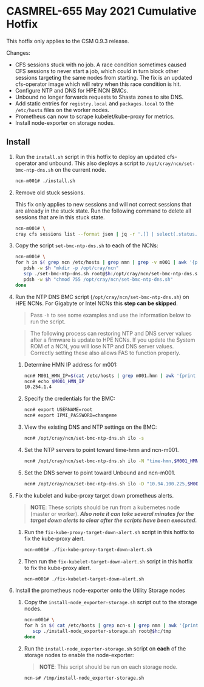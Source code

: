 # CASMREL-655 May 2021 Cumulative Hotfix
This hotfix only applies to the CSM 0.9.3 release.

Changes:
* CFS sessions stuck with no job. A race condition sometimes caused CFS sessions to never start a job, which could in turn block other sessions targeting the same nodes from starting. The fix is an updated cfs-operator image which will retry when this race
condition is hit.
* Configure NTP and DNS for HPE NCN BMCs. 
* Unbound no longer forwards requests to Shasta zones to site DNS.
* Add static entries for `registry.local` and `packages.local` to the `/etc/hosts` files on the worker nodes.
* Prometheus can now to scrape kubelet/kube-proxy for metrics.
* Install node-exporter on storage nodes.

## Install

1. Run the `install.sh` script in this hotfix to deploy an updated cfs-operator and unbound. This also deploys a script to `/opt/cray/ncn/set-bmc-ntp-dns.sh` on the current node.
   ```bash
   ncn-m001# ./install.sh
   ```

2. Remove old stuck sessions.

   This fix only applies to new sessions and will not correct sessions that are
   already in the stuck state.  Run the following command to delete all sessions
   that are in this stuck state.

   ```bash
   ncn-m001# \
   cray cfs sessions list --format json | jq -r '.[] | select(.status.session.startTime==null) | .name' | while read name ; do cray cfs sessions delete $name; done
   ```

3. Copy the script `set-bmc-ntp-dns.sh` to each of the NCNs:
   ```bash
   ncn-m001# \
   for h in $( grep ncn /etc/hosts | grep nmn | grep -v m001 | awk '{print $2}' ); do
      pdsh -w $h "mkdir -p /opt/cray/ncn"
      scp ./set-bmc-ntp-dns.sh root@$h:/opt/cray/ncn/set-bmc-ntp-dns.sh
      pdsh -w $h "chmod 755 /opt/cray/ncn/set-bmc-ntp-dns.sh"
   done
   ```

4. Run the NTP DNS BMC script (`/opt/cray/ncn/set-bmc-ntp-dns.sh`) on HPE NCNs. For Gigabyte or Intel NCNs this **step can be skipped**.

   > Pass `-h` to see some examples and use the information below to run the script.

   > The following process can restoring NTP and DNS server values after a firmware is update to HPE NCNs. If you update the System ROM of a NCN, you will lose NTP and DNS server values. Correctly setting these also allows FAS to function properly.

   1. Determine HMN IP address for m001:
      ```bash
      ncn# M001_HMN_IP=$(cat /etc/hosts | grep m001.hmn | awk '{print $1}')
      ncn# echo $M001_HMN_IP
      10.254.1.4
      ```
   2. Specify the credentials for the BMC:
      ```bash
      ncn# export USERNAME=root 
      ncn# export IPMI_PASSWORD=changeme
      ````
   3. View the existing DNS and NTP settings on the BMC:
      ```bash
      ncn# /opt/cray/ncn/set-bmc-ntp-dns.sh ilo -s
      ```
   4. Set the NTP servers to point toward time-hmn and ncn-m001. 
      ```bash
      ncn# /opt/cray/ncn/set-bmc-ntp-dns.sh ilo -N "time-hmn,$M001_HMN_IP" -n
      ```
   5. Set the DNS server to point toward Unbound and ncn-m001.
      ```bash
      ncn# /opt/cray/ncn/set-bmc-ntp-dns.sh ilo -D "10.94.100.225,$M001_HMN_IP" -d
      ```

5. Fix the kubelet and kube-proxy target down prometheus alerts.

   > **NOTE**: These scripts should be run from a kubernetes node (master or worker).  ***Also note it can take several minutes for the target down alerts to clear after the scripts have been executed.***

   1. Run the `fix-kube-proxy-target-down-alert.sh` script in this hotfix to fix the kube-proxy alert.
      ```bash
      ncn-m001# ./fix-kube-proxy-target-down-alert.sh
      ```

   2. Then run the `fix-kubelet-target-down-alert.sh` script in this hotfix to fix the kube-proxy alert.
      ```bash
      ncn-m001# ./fix-kubelet-target-down-alert.sh
      ```

6. Install the prometheus node-exporter onto the Utility Storage nodes

   1. Copy the `install-node_exporter-storage.sh` script out to the storage nodes.
      ```bash
      ncn-m001# \
      for h in $( cat /etc/hosts | grep ncn-s | grep nmn | awk '{print $2}' ); do
         scp ./install-node_exporter-storage.sh root@$h:/tmp
      done
      ```

   2. Run the `install-node_exporter-storage.sh` script on **each** of the storage nodes to enable the node-exporter:
      > **NOTE**: This script should be run on each storage node.
      ```bash
      ncn-s# /tmp/install-node_exporter-storage.sh
      ```

